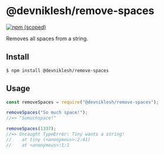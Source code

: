 # @devniklesh/remove-spaces

[![npm (scoped)](https://img.shields.io/npm/v/@devniklesh/remove-spaces)](https://www.npmjs.com/package/@devniklesh/remove-spaces)

Removes all spaces from a string.

## Install

```
$ npm install @devniklesh/remove-spaces
```

## Usage

```js
const removeSpaces = require("@devniklesh/remove-spaces");

removeSpaces("So much space!");
//=> "Somuchspace!"

removeSpaces(1337);
//=> Uncaught TypeError: Tiny wants a string!
//    at tiny (<anonymous>:2:41)
//    at <anonymous>:1:1
```
